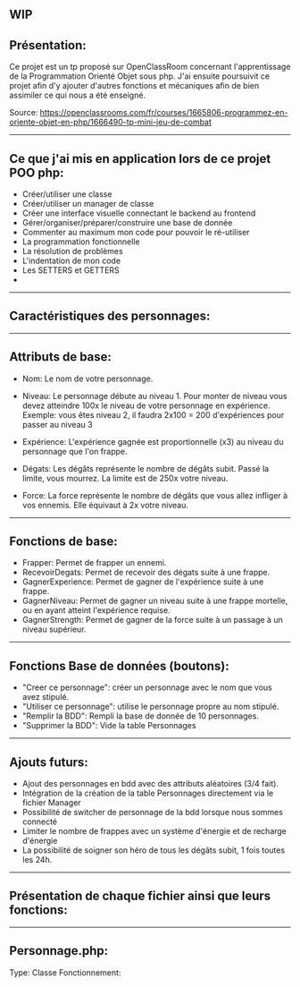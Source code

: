 WIP
----------------------------------------
Présentation:
----------------------------------------
Ce projet est un tp proposé sur OpenClassRoom concernant l'apprentissage de la Programmation Orienté Objet sous php.
J'ai ensuite poursuivit ce projet afin d'y ajouter d'autres fonctions et mécaniques afin de bien assimiler ce qui nous a été enseigné.

Source: https://openclassrooms.com/fr/courses/1665806-programmez-en-oriente-objet-en-php/1666490-tp-mini-jeu-de-combat



----------------------------------------
Ce que j'ai mis en application lors de ce projet POO php:
----------------------------------------
- Créer/utiliser une classe
- Créer/utiliser un manager de classe
- Créer une interface visuelle connectant le backend au frontend
- Gérer/organiser/préparer/construire une base de donnée 
- Commenter au maximum mon code pour pouvoir le ré-utiliser
- La programmation fonctionnelle
- La résolution de problèmes
- L'indentation de mon code
- Les SETTERS et GETTERS
- 




----------------------------------------
Caractéristiques des personnages:
----------------------------------------

---------------
Attributs de base:
---------------

- Nom: Le nom de votre personnage.

- Niveau: Le personnage débute au niveau 1. Pour monter de niveau vous devez atteindre 100x le niveau de votre personnage en expérience. 
    Exemple: vous êtes niveau 2, il faudra 2x100 = 200 d'expériences pour passer au niveau 3

- Expérience: L'expérience gagnée est proportionnelle (x3) au niveau du personnage que l'on frappe.

- Dégats: Les dégâts représente le nombre de dégâts subit. Passé la limite, vous mourrez. La limite est de 250x votre niveau.

- Force: La force représente le nombre de dégâts que vous allez infliger à vos ennemis. Elle équivaut à 2x votre niveau.



---------------
Fonctions de base:
---------------

- Frapper: Permet de frapper un ennemi.
- RecevoirDegats: Permet de recevoir des dégats suite à une frappe.
- GagnerExperience: Permet de gagner de l'expérience suite à une frappe.
- GagnerNiveau: Permet de gagner un niveau suite à une frappe mortelle, ou en ayant atteint l'expérience requise.
- GagnerStrength: Permet de gagner de la force suite à un passage à un niveau supérieur.



----------------------------------------
Fonctions Base de données (boutons):
----------------------------------------
- "Creer ce personnage": créer un personnage avec le nom que vous avez stipulé.
- "Utiliser ce personnage": utilise le personnage propre au nom stipulé.
- "Remplir la BDD": Rempli la base de donnée de 10 personnages.
- "Supprimer la BDD": Vide la table Personnages


----------------------------------------
Ajouts futurs:
----------------------------------------
- Ajout des personnages en bdd avec des attributs aléatoires (3/4 fait).
- Intégration de la création de la table Personnages directement via le fichier Manager
- Possibilité de switcher de personnage de la bdd lorsque nous sommes connecté
- Limiter le nombre de frappes avec un système d'énergie et de recharge d'énergie
- La possibilité de soigner son héro de tous les dégâts subit, 1 fois toutes les 24h.



----------------------------------------
Présentation de chaque fichier ainsi que leurs fonctions:
----------------------------------------

---------------
Personnage.php:
---------------
Type: Classe
Fonctionnement: 


